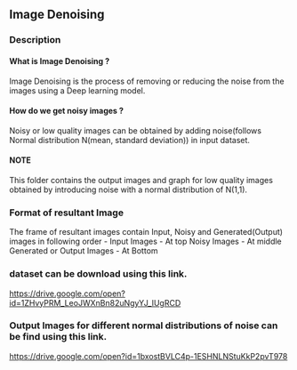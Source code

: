 ## Image Denoising

### Description
#### What is Image Denoising ?
Image Denoising is the process of removing or reducing the noise from the images using a Deep learning model.

#### How do we get noisy images ?
Noisy or low quality images can be obtained by adding noise(follows Normal distribution N(mean, standard deviation)) in input dataset.

#### NOTE 
This folder contains the output images and graph for low quality images obtained by introducing noise with a normal distribution of N(1,1).

### Format of resultant Image
The frame of resultant images contain Input, Noisy and Generated(Output) images in following order - 
Input Images - At top 
Noisy Images - At middle 
Generated or Output Images - At Bottom

### dataset can be download using this link.
https://drive.google.com/open?id=1ZHvyPRM_LeoJWXnBn82uNgyYJ_IUgRCD

### Output Images for different normal distributions of noise can be find using this link.
https://drive.google.com/open?id=1bxostBVLC4p-1ESHNLNStuKkP2pvT978




 
